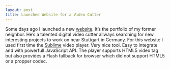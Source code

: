 ```yaml
---
layout: post
title: Launched Website for a Video Cutter
---
```


Some days  ago I launched  a new [website][1]. It’s  the portfolio of  my former
neighbor.  He’s  a talented  digital  video  cutter  allways searching  for  new
interesting projects  to work on near  Stuttgart in Germany. For  this website I
used  first  time  the  [Sublime][2]  video player.  Very  nice  tool.  Easy  to
integrate and  with powerfull  JavaScript API. The  player supports  HTML5 video
tag but also provides  a Flash fallback for browser which  did not support HTML5
or a propper codec.

[1]: http://www.lugagne.de/
[2]: http://sublimevideo.net/